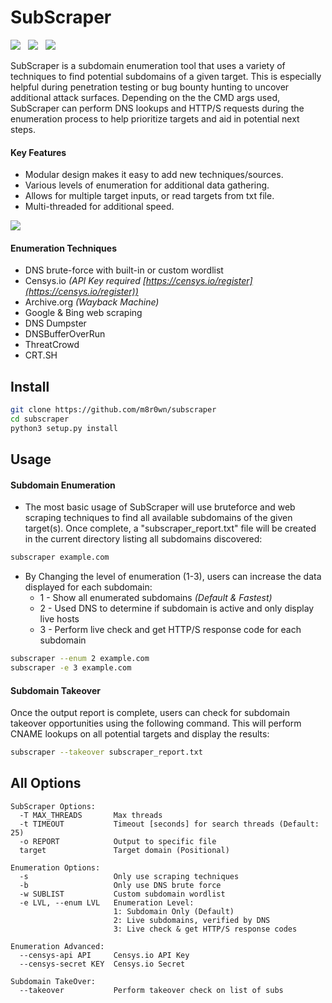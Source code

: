 # SubScraper
![](https://img.shields.io/badge/Python-3.6+-blue.svg)&nbsp;&nbsp;
![](https://img.shields.io/badge/License-GPL%203.0-green.svg)&nbsp;&nbsp;
![](https://img.shields.io/badge/Call%20for%20Modules-OPEN-green.svg)

SubScraper is a subdomain enumeration tool that uses a variety of techniques to find potential subdomains of a given target. This is especially helpful during penetration testing or bug bounty hunting to uncover additional attack surfaces. Depending on the the CMD args used, SubScraper can perform DNS lookups and HTTP/S requests during the enumeration process to help prioritize targets and aid in potential next steps.

#### Key Features
* Modular design makes it easy to add new techniques/sources.
* Various levels of enumeration for additional data gathering.
* Allows for multiple target inputs, or read targets from txt file.
* Multi-threaded for additional speed.

![](https://user-images.githubusercontent.com/13889819/59461972-a287ff80-8df0-11e9-9971-fb1cdf39471f.png)

#### Enumeration Techniques
* DNS brute-force with built-in or custom wordlist
* Censys.io *(API Key required [https://censys.io/register](https://censys.io/register))*
* Archive.org *(Wayback Machine)*
* Google & Bing web scraping
* DNS Dumpster
* DNSBufferOverRun
* ThreatCrowd
* CRT.SH

## Install
```bash
git clone https://github.com/m8r0wn/subscraper
cd subscraper
python3 setup.py install
```

## Usage
#### Subdomain Enumeration
* The most basic usage of SubScraper will use bruteforce and web scraping techniques to find all available subdomains of the given target(s). Once complete, a "subscraper_report.txt" file will be created in the current directory listing all subdomains discovered:
```bash
subscraper example.com
```

* By Changing the level of enumeration (1-3), users can increase the data displayed for each subdomain:
    * 1 - Show all enumerated subdomains *(Default & Fastest)*
    * 2 - Used DNS to determine if subdomain is active and only display live hosts
    * 3 - Perform live check and get HTTP/S response code for each subdomain

```bash
subscraper --enum 2 example.com
subscraper -e 3 example.com
```


#### Subdomain Takeover
Once the output report is complete, users can check for subdomain takeover opportunities using the following command. This will perform CNAME lookups on all potential targets and display the results:
```bash
subscraper --takeover subscraper_report.txt
```


## All Options
```
SubScraper Options:
  -T MAX_THREADS       Max threads
  -t TIMEOUT           Timeout [seconds] for search threads (Default: 25)
  -o REPORT            Output to specific file
  target               Target domain (Positional)

Enumeration Options:
  -s                   Only use scraping techniques
  -b                   Only use DNS brute force
  -w SUBLIST           Custom subdomain wordlist
  -e LVL, --enum LVL   Enumeration Level:
                       1: Subdomain Only (Default)
                       2: Live subdomains, verified by DNS
                       3: Live check & get HTTP/S response codes

Enumeration Advanced:
  --censys-api API     Censys.io API Key
  --censys-secret KEY  Censys.io Secret

Subdomain TakeOver:
  --takeover           Perform takeover check on list of subs
```
